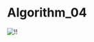 # Algorithm_04
![!!](https://user-images.githubusercontent.com/60779441/82521471-bb9d4280-9b61-11ea-8d87-1e9aa68cc638.png)
